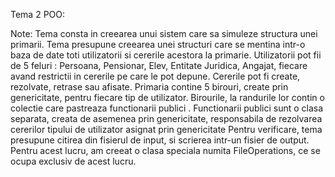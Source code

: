 Tema 2 POO: 

Note: Tema consta in creearea unui sistem care sa simuleze structura unei primarii.
Tema presupune creearea unei structuri care se mentina intr-o baza de date toti utilizatorii si cererile acestora la primarie.
Utilizatorii pot fii de 5 feluri : Persoana, Pensionar, Elev, Entitate Juridica, Angajat, fiecare avand restrictii in cererile pe care le pot depune.
Cererile pot fi create, rezolvate, retrase sau afisate.
Primaria contine 5 birouri, create prin genericitate, pentru fiecare tip de utilizator.
Birourile, la randurile lor contin o colectie care pastreaza functionarii publici .
Functionarii publici sunt o clasa separata, creata de asemenea prin genericitate, responsabila de rezolvarea cererilor tipului de utilizator asignat prin genericitate
Pentru verificare, tema presupune citirea din fisierul de input, si scrierea intr-un fisier de output.
Pentru acest lucru, am creeat o clasa speciala numita FileOperations, ce se ocupa exclusiv de acest lucru.
